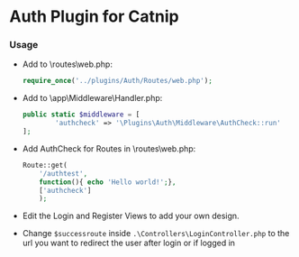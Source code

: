 # Auth Plugin for Catnip

### Usage
* Add to \routes\web.php:
    ```php
    require_once('../plugins/Auth/Routes/web.php');
    ```

* Add to \app\Middleware\Handler.php:
    ```php
    public static $middleware = [
            'authcheck' => '\Plugins\Auth\Middleware\AuthCheck::run'
    ];
    ```

* Add AuthCheck for Routes in \routes\web.php:
    ```php
    Route::get(
        '/authtest',
        function(){ echo 'Hello world!';},
        ['authcheck']
        );
     ```

* Edit the Login and Register Views to add your own design.

* Change ```$successroute``` inside ```.\Controllers\LoginController.php``` to the url you want to redirect the user after login or if logged in
